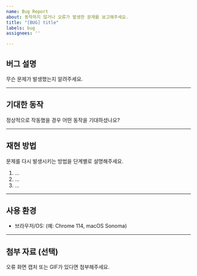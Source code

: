 ```yaml
---
name: Bug Report
about: 동작하지 않거나 오류가 발생한 문제를 보고해주세요.
title: "[BUG] title"
labels: bug
assignees: ''

---
```


## 버그 설명

무슨 문제가 발생했는지 알려주세요.

---

## 기대한 동작

정상적으로 작동했을 경우 어떤 동작을 기대하셨나요?

---

## 재현 방법

문제를 다시 발생시키는 방법을 단계별로 설명해주세요.

1. ...
2. ...
3. ...

---

##  사용 환경

- 브라우저/OS: (예: Chrome 114, macOS Sonoma)

---

## 첨부 자료 (선택)

오류 화면 캡처 또는 GIF가 있다면 첨부해주세요.
